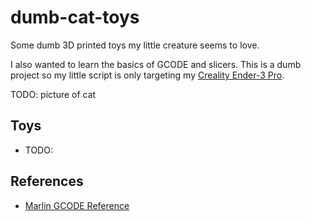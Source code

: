 # dumb-cat-toys

Some dumb 3D printed toys my little creature seems to love.

I also wanted to learn the basics of GCODE and slicers.
This is a dumb project so my little script is only targeting my 
[Creality Ender-3 Pro](https://www.creality.com/products/ender-3-pro-3d-printer).

TODO: picture of cat

## Toys

- TODO:

## References

- [Marlin GCODE Reference](https://marlinfw.org/meta/gcode/)
